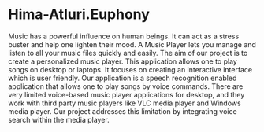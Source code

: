 # Hima-Atluri.Euphony
Music has a powerful influence on human beings. It can act as a stress buster and help one lighten their mood. A Music Player lets you manage and listen to all your music files quickly and easily. The aim of our project is to create a personalized music player. This application allows one to play songs on desktop or laptops. It focuses on creating an interactive interface which is user friendly. Our application is a speech recognition enabled application that allows one to play songs by voice commands. There are very limited voice-based music player applications for desktop, and they work with third party music players like VLC media player and Windows media player. Our project addresses this limitation by integrating voice search within the media player.
